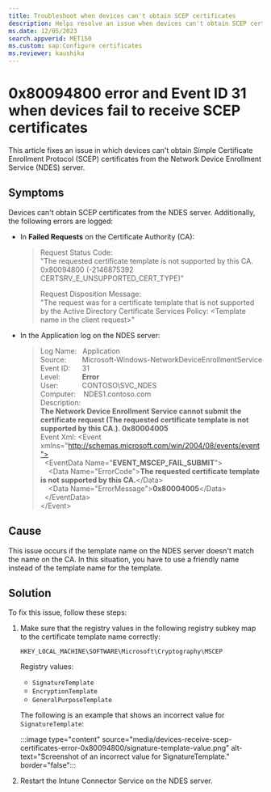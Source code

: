 ```yaml
---
title: Troubleshoot when devices can't obtain SCEP certificates
description: Helps resolve an issue when devices can't obtain SCEP certificates from the NDES server and return error 80094800 and Event ID 31.
ms.date: 12/05/2023
search.appverid: MET150
ms.custom: sap:Configure certificates
ms.reviewer: kaushika
---
```

# 0x80094800 error and Event ID 31 when devices fail to receive SCEP certificates

This article fixes an issue in which devices can't obtain Simple Certificate Enrollment Protocol (SCEP) certificates from the Network Device Enrollment Service (NDES) server.

## Symptoms

Devices can't obtain SCEP certificates from the NDES server. Additionally, the following errors are logged:

- In **Failed Requests** on the Certificate Authority (CA):

    > Request Status Code:  
    > "The requested certificate template is not supported by this CA. 0x80094800 (-2146875392 CERTSRV_E_UNSUPPORTED_CERT_TYPE)"  
    >
    > Request Disposition Message:  
    > "The request was for a certificate template that is not supported by the Active Directory Certificate Services Policy: \<Template name in the client request>"

- In the Application log on the NDES server:

    > Log Name:&nbsp;&nbsp;&nbsp;Application  
    > Source:&nbsp;&nbsp;&nbsp;&nbsp;&nbsp;&nbsp;&nbsp; Microsoft-Windows-NetworkDeviceEnrollmentService  
    > Event ID:&nbsp;&nbsp;&nbsp;&nbsp;&nbsp; 31  
    > Level:&nbsp;&nbsp;&nbsp;&nbsp;&nbsp;&nbsp;&nbsp;&nbsp;&nbsp;&nbsp;&nbsp;**Error**  
    > User:&nbsp;&nbsp;&nbsp;&nbsp;&nbsp;&nbsp;&nbsp;&nbsp;&nbsp;&nbsp;&nbsp; CONTOSO\SVC_NDES  
    > Computer:&nbsp;&nbsp;&nbsp;&nbsp;NDES1.contoso.com  
    > Description:  
    > **The Network Device Enrollment Service cannot submit the certificate request (The requested certificate template is not supported by this CA.). 0x80004005**  
    > Event Xml:
    > \<Event xmlns="http://schemas.microsoft.com/win/2004/08/events/event">  
    >&nbsp; \<EventData Name="**EVENT_MSCEP_FAIL_SUBMIT**">  
    >&nbsp;&nbsp;&nbsp; \<Data Name="ErrorCode">**The requested certificate template is not supported by this CA.**\</Data>  
    >&nbsp;&nbsp;&nbsp; \<Data Name="ErrorMessage">**0x80004005**\</Data>  
    >&nbsp; \</EventData>  
    >\</Event>

## Cause

This issue occurs if the template name on the NDES server doesn't match the name on the CA. In this situation, you have to use a friendly name instead of the template name for the template.

## Solution

To fix this issue, follow these steps:

1. Make sure that the registry values in the following registry subkey map to the certificate template name correctly:

   `HKEY_LOCAL_MACHINE\SOFTWARE\Microsoft\Cryptography\MSCEP`

   Registry values:

   - `SignatureTemplate`
   - `EncryptionTemplate`
   - `GeneralPurposeTemplate`

   The following is an example that shows an incorrect value for `SignatureTemplate`:

   :::image type="content" source="media/devices-receive-scep-certificates-error-0x80094800/signature-template-value.png" alt-text="Screenshot of an incorrect value for SignatureTemplate." border="false":::

2. Restart the Intune Connector Service on the NDES server.
